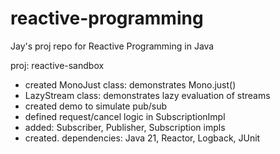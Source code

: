 # reactive-programming
Jay's proj repo for Reactive Programming in Java

proj: reactive-sandbox
- created MonoJust class: demonstrates Mono.just()
- LazyStream class: demonstrates lazy evaluation of streams
- created demo to simulate pub/sub
- defined request/cancel logic in SubscriptionImpl
- added: Subscriber, Publisher, Subscription impls
- created. dependencies: Java 21, Reactor, Logback, JUnit
